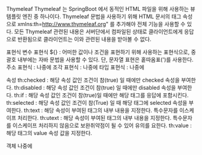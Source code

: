Thymeleaf
Thymeleaf 는 SpringBoot 에서 동적인 HTML 파일을 위해 사용하는 뷰 템플릿 엔진 중 하나이다.
Thymeleaf 문법을 사용하기 위해 HTML 문서의 <html> 태그 속성으로
xmlns:th=http://www.thymeleaf.org" 를 추가해야 전체 기능을 사용할 수 있다.
모든 Thymeleaf 관련된 내용은 서버단에서 컴파일된 상태로 클라이언트에게 응답으로 반환됨으로 클라이언트는 이와 관련된 내용을 받아볼 수 없다.


표현식
변수 표현식 ${} : 어떠한 값이나 조건을 표현하기 위해 사용하는 표현식으로, 중괄호 내부에는 자바 문법을 사용할 수 있다. 단, 문자열 표현은 홑따옴표(')를 사용한다.
주소 표현식 : 나중에
조각 표현식 : 나중에
타입 표현식 : 나중에


속성
th:checked : 해당 속성 값인 조건이 참(true) 일 때에만 checked 속성을 부여한다.
th:disabled : 해당 속성 값인 조건이 참(true) 일 때에만 disabled 속성을 부여한다.
th:if : 해당 속성 값인 조건이 참(true)일 때에만 해당 태그를 응답에 포함시킨다.
th:selected : 해당 속성 값인 조건이 참(True) 일 때 해당 태그에 selected 속성을 부여한다.
th:text : 해당 속성이 부여된 태그의 내부 내용을 지정한다. 특수문자를 이스케이프 처리한다.
th:utext : 해당 속성이 부여된 태그의 내부 내용을 지정한다. 특수문자를 이스케이프 처리하지 않음으로 보완취약점이 될 수 있어 유의를 요한다.
th:value : 해당 태그의 value 속성 값을 지정한다.

객체
나중에